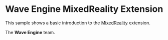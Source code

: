# Wave Engine MixedReality Extension

This sample shows a basic introduction to the [MixedReality](http://doc.waveengine.net/api/WaveEngine.MixedReality.html) extension.

The **Wave Engine** team. 